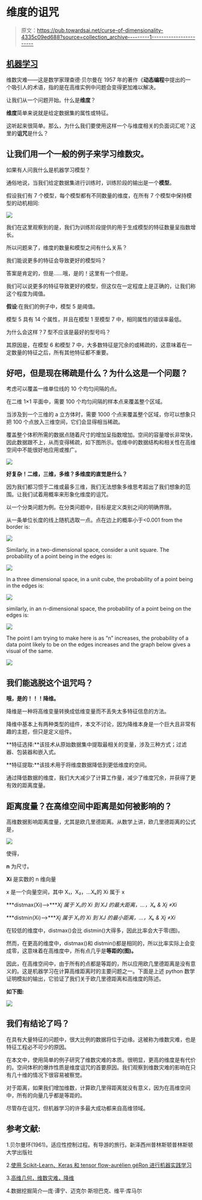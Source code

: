 # 维度的诅咒

> 原文：<https://pub.towardsai.net/curse-of-dimensionality-4335c09ed688?source=collection_archive---------1----------------------->

## [机器学习](https://towardsai.net/p/category/machine-learning)

维数灾难——这是数学家理查德·贝尔曼在 1957 年的著作《**动态编程**中提出的一个吸引人的术语，指的是在高维实例中问题会变得更加难以解决。

让我们从一个问题开始。什么是**维度**？

**维度**简单来说就是给定数据集的属性或特征。

这听起来很简单。那么，为什么我们要使用这样一个与维度相关的负面词汇呢？这里的**诅咒**是什么？

## **让我们用一个一般的例子来学习维数灾。**

如果有人问我什么是机器学习模型？

通俗地说，当我们给定数据集进行训练时，训练阶段的输出是一个**模型**。

假设我们有 7 个模型，每个模型都有不同数量的维度，在所有 7 个模型中保持模型的动机相同:

![](img/68e5589581958db8994d435cf38b388a.png)

我们在这里观察到的是，我们为训练阶段提供的用于生成模型的特征数量呈指数增长。

所以问题来了，维度的数量和模型之间有什么关系？

我们能说更多的特征会导致更好的模型吗？

答案是肯定的，但是……哦，是的！这里有一个但是。

我们可以说更多的特征导致更好的模型，但这仅在一定程度上是正确的，让我们称这个程度为阈值。

**假设**:在我们的例子中，模型 5 是阈值。

模型 5 具有 14 个属性，并且在模型 1 至模型 7 中，相同属性的错误率最低。

为什么会这样？7 型不应该是最好的型号吗？

其原因是，在模型 6 和模型 7 中，大多数特征是冗余的或稀疏的，这意味着在一定数量的特征之后，所有其他特征都不重要。

## 好吧，但是现在稀疏是什么？为什么这是一个问题？

考虑可以覆盖一维单位线的 10 个均匀间隔的点。

在二维 1×1 平面中，需要 100 个均匀间隔的样本点来覆盖整个区域。

当涉及到一个三维的 a 立方体时，需要 1000 个点来覆盖整个区域，你可以想象只把 100 个点放入三维空间，它们会显得相当稀疏。

覆盖整个体积所需的数据点随着尺寸的增加呈指数增加。空间的容量增长非常快，因此数据跟不上，从而变得稀疏，如下图所示。低维中的数据结构和相关性在高维空间中不能很好地应用或推广。

![](img/8358f3fe50d5f565a915d01d9e2567ed.png)

**好复杂！二维，三维，多维？多维度的直觉是什么？**

因为我们都习惯于二维或最多三维，我们无法想象多维思考超出了我们想象的范围。让我们试着用概率来形象化维度的诅咒。

以一个分类问题为例。在分类问题中，目标是定义类别之间的明确界限。

从一条单位长度的线上随机选取一点。点在边上的概率小于<0.001 from the border is:

![](img/7c187d062b2105a96711c3f3d5b37d98.png)

Similarly, in a two-dimensional space, consider a unit square. The probability of a point being in the edges is:

![](img/7692a4bde6131c898e3b542faf0687bb.png)

In a three dimensional space, in a unit cube, the probability of a point being in the edges is:

![](img/231b74028084b44fa61ac3a1a38d9a50.png)

similarly, in an n-dimensional space, the probability of a point being on the edges is:

![](img/3dfe23a73304cab37099638cc012b853.png)

The point I am trying to make here is as “n” increases, the probability of a data point likely to be on the edges increases and the graph below gives a visual of the same.

![](img/47d19d25d804db95c4b68e18344c3dbb.png)

## **我们能逃脱这个诅咒吗？**

**哦，是的！！！降维。**

降维是一种将高维变量转换成低维变量而不丢失太多特征信息的方法。

降维中基本上有两种类型的组件，本文不讨论，因为降维本身是一个巨大且非常有趣的主题，但只是定义组件。

**特征选择:**该技术从原始数据集中提取最相关的变量，涉及三种方式；过滤器、包装器和嵌入式。

**特征提取:**该技术用于将维度数据降低到更低维度的空间。

通过降低数据的维度，我们大大减少了计算工作量，减少了维度冗余，并获得了更有效的距离度量。

## **距离度量？在高维空间中距离是如何被影响的？**

高维数据影响距离度量，尤其是欧几里德距离。从数学上讲，欧几里德距离的公式是，

![](img/15b79b63ebadfb63b85e64ce60029705.png)

使得，

**n** 为尺寸。

**Xi** 是实数的 n 维向量

x 是一个向量空间，其中 X₁，X₂，…Xₖ的 Xi 属于 x

***distmax(Xi)——>****Xj 属于 X₁的 Xi 到 XJ 的最大距离，…，Xₖ & Xj ≠Xi*

***distmin(Xi)——>****Xj 属于 X₁的 Xi 到 XJ 的最小距离，…，Xₖ & Xj ≠Xi*

在较低的维度中，distmax()会比 distmin()大得多，因此比率会大于零(图)。

然而，在更高的维度中，distmax()和 distmin()都是相同的，所以比率实际上会变成零，这意味着在高维度中，所有点几乎是**等距的(**图**)。**

因此，在高维空间中，由于所有的点都是等距的，所以应用欧几里德距离是没有意义的。这是机器学习在计算高维距离时的主要问题之一。下面是上述 python 数学证明模拟的输出，它验证了我们关于欧几里德距离和高维度的陈述。

**如下图:**

![](img/54b781a2e84d1b84a616b652d35d7b6a.png)

## 我们有结论了吗？

在具有大量特征的问题中，很大比例的数据将位于边缘。这被称为维数灾难，也是特征工程必不可少的原因。

在本文中，使用简单的例子研究了维数灾难的本质。很明显，更高的维度是有代价的。空间体积的爆炸性质是维度诅咒的首要原因。我们观察到维数灾难的影响在只有几十维的情况下很容易被察觉。

对于距离，如果我们增加维数，计算欧几里得距离就没有意义，因为在高维空间中，所有的向量几乎都是等距的。

尽管存在诅咒，但机器学习的许多最大成功都来自高维领域。

## **参考文献:**

1.贝尔曼环(1961)。适应性控制过程。有导游的旅行。新泽西州普林斯顿普林斯顿大学出版社

2.[使用 Scikit-Learn、Keras 和 tensor flow-aurélien géRon 进行机器实践学习](https://www.oreilly.com/library/view/hands-on-machine-learning/9781492032632/)

3.[高维几何，维数灾难，降维](https://www.cs.princeton.edu/courses/archive/fall15/cos521/lecnotes/lec12.pdf)

4.数据挖掘简介—庞·谭宁、迈克尔·斯坦巴克、维平·库马尔